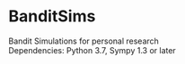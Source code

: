 # BanditSims
Bandit Simulations for personal research
<br>
Dependencies: Python 3.7, Sympy 1.3 or later
